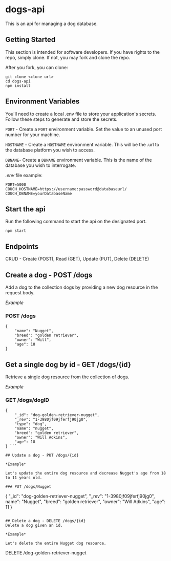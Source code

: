 # dogs-api
This is an api for managing a dog database.

## Getting Started
This section is intended for software developers.  If you have rights to the repo, simply clone. If not, you may fork and clone the repo.

After you fork, you can clone:

```
git clone <clone url>
cd dogs-api
npm install
```

## Environment Variables

You'll need to create a local .env file to store your application's secrets. Follow these steps to generate and store the secrets.


`PORT` - Create a `PORT` environment variable. Set the value to an unused port number for your machine.


`HOSTNAME` - Create a `HOSTNAME` environment variable. This will be the .url to the database platform you wish to access.


`DBNAME`- Create a `DBNAME` environment variable.  This is the name of the database you wish to interrogate.

*.env* file example:

```
PORT=5000
COUCH_HOSTNAME=https://username:password@databaseurl/
COUCH_DBNAME=yourDatabaseName
```
## Start the api
Run the following command to start the api on the designated port.

`npm start`

## Endpoints
CRUD - Create (POST), Read (GET), Update (PUT), Delete (DELETE)

## Create a dog - POST /dogs
Add a dog to the collection dogs by providing a new dog resource in the request body.

*Example*


### POST /dogs

```
{
    "name": "Nugget",
    "breed": "golden retriever",
    "owner": "Will",
    "age": 18
}
```

## Get a single dog by id - GET /dogs/{id}
Retrieve a single dog resource from the collection of dogs.

*Example*

### GET /dogs/dogID
```
{
    "_id": "dog-golden-retriever-nugget",
    "_rev": "1-3980jf09jferfj90jg0",
    "type": "dog",
    "name": "nugget",
    "breed": "golden retriever",
    "owner": "Will Adkins",
    "age": 18
} ```

## Update a dog - PUT /dogs/{id}

*Example*

Let's update the entire dog resource and decrease Nugget's age from 18 to 11 years old.

### PUT /dogs/Nugget
```
{
    "_id": "dog-golden-retriever-nugget",
    "_rev": "1-3980jf09jferfj90jg0",
    name": "Nugget",
    "breed": "golden retriever",
    "owner": "Will Adkins",
    "age": 11
}
```

## Delete a dog - DELETE /dogs/{id}
Delete a dog given an id.

*Example*

Let's delete the entire Nugget dog resource.

```
DELETE /dog-golden-retriever-nugget
```
